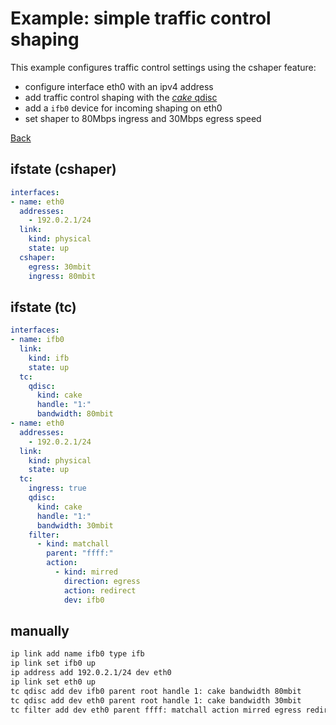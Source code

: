 # Example: simple traffic control shaping

This example configures traffic control settings using the cshaper feature:
- configure interface eth0 with an ipv4 address
- add traffic control shaping with the [*cake* qdisc](https://man7.org/linux/man-pages/man8/tc-cake.8.html)
- add a `ifb0` device for incoming shaping on eth0
- set shaper to 80Mbps ingress and 30Mbps egress speed

[Back](../examples.md)


## ifstate (cshaper)

```yaml
interfaces:
- name: eth0
  addresses:
    - 192.0.2.1/24
  link:
    kind: physical
    state: up
  cshaper:
    egress: 30mbit
    ingress: 80mbit
```


## ifstate (tc)

```yaml
interfaces:
- name: ifb0
  link:
    kind: ifb
    state: up
  tc:
    qdisc:
      kind: cake
      handle: "1:"
      bandwidth: 80mbit
- name: eth0
  addresses:
    - 192.0.2.1/24
  link:
    kind: physical
    state: up
  tc:
    ingress: true
    qdisc:
      kind: cake
      handle: "1:"
      bandwidth: 30mbit
    filter:
      - kind: matchall
        parent: "ffff:"
        action:
          - kind: mirred
            direction: egress
            action: redirect
            dev: ifb0
```


## manually

```bash
ip link add name ifb0 type ifb
ip link set ifb0 up
ip address add 192.0.2.1/24 dev eth0
ip link set eth0 up
tc qdisc add dev ifb0 parent root handle 1: cake bandwidth 80mbit
tc qdisc add dev eth0 parent root handle 1: cake bandwidth 30mbit
tc filter add dev eth0 parent ffff: matchall action mirred egress redirect dev ifb0
```
